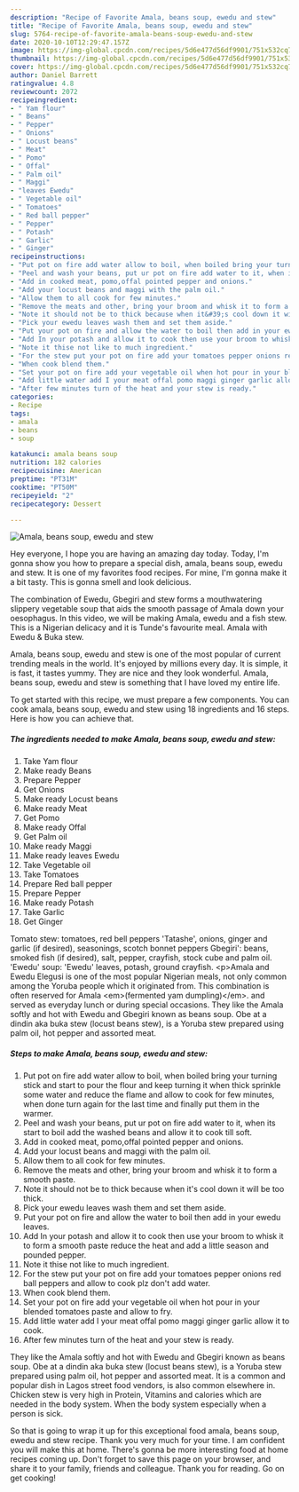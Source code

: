 ```yaml
---
description: "Recipe of Favorite Amala, beans soup, ewedu and stew"
title: "Recipe of Favorite Amala, beans soup, ewedu and stew"
slug: 5764-recipe-of-favorite-amala-beans-soup-ewedu-and-stew
date: 2020-10-10T12:29:47.157Z
image: https://img-global.cpcdn.com/recipes/5d6e477d56df9901/751x532cq70/amala-beans-soup-ewedu-and-stew-recipe-main-photo.jpg
thumbnail: https://img-global.cpcdn.com/recipes/5d6e477d56df9901/751x532cq70/amala-beans-soup-ewedu-and-stew-recipe-main-photo.jpg
cover: https://img-global.cpcdn.com/recipes/5d6e477d56df9901/751x532cq70/amala-beans-soup-ewedu-and-stew-recipe-main-photo.jpg
author: Daniel Barrett
ratingvalue: 4.8
reviewcount: 2072
recipeingredient:
- " Yam flour"
- " Beans"
- " Pepper"
- " Onions"
- " Locust beans"
- " Meat"
- " Pomo"
- " Offal"
- " Palm oil"
- " Maggi"
- "leaves Ewedu"
- " Vegetable oil"
- " Tomatoes"
- " Red ball pepper"
- " Pepper"
- " Potash"
- " Garlic"
- " Ginger"
recipeinstructions:
- "Put pot on fire add water allow to boil, when boiled bring your turning stick and start to pour the flour and keep turning it when thick sprinkle some water and reduce the flame and allow to cook for few minutes, when done turn again for the last time and finally put them in the warmer."
- "Peel and wash your beans, put ur pot on fire add water to it, when its start to boil add the washed beans and allow it to cook till soft."
- "Add in cooked meat, pomo,offal pointed pepper and onions."
- "Add your locust beans and maggi with the palm oil."
- "Allow them to all cook for few minutes."
- "Remove the meats and other, bring your broom and whisk it to form a smooth paste."
- "Note it should not be to thick because when it&#39;s cool down it will be too thick."
- "Pick your ewedu leaves wash them and set them aside."
- "Put your pot on fire and allow the water to boil then add in your ewedu leaves."
- "Add In your potash and allow it to cook then use your broom to whisk it to form a smooth paste reduce the heat and add a little season and pounded pepper."
- "Note it thise not like to much ingredient."
- "For the stew put your pot on fire add your tomatoes pepper onions red ball peppers and allow to cook plz don&#39;t add water."
- "When cook blend them."
- "Set your pot on fire add your vegetable oil when hot pour in your blended tomatoes paste and allow to fry."
- "Add little water add I your meat offal pomo maggi ginger garlic allow it to cook."
- "After few minutes turn of the heat and your stew is ready."
categories:
- Recipe
tags:
- amala
- beans
- soup

katakunci: amala beans soup 
nutrition: 182 calories
recipecuisine: American
preptime: "PT31M"
cooktime: "PT50M"
recipeyield: "2"
recipecategory: Dessert

---
```



![Amala, beans soup, ewedu and stew](https://img-global.cpcdn.com/recipes/5d6e477d56df9901/751x532cq70/amala-beans-soup-ewedu-and-stew-recipe-main-photo.jpg)

Hey everyone, I hope you are having an amazing day today. Today, I'm gonna show you how to prepare a special dish, amala, beans soup, ewedu and stew. It is one of my favorites food recipes. For mine, I'm gonna make it a bit tasty. This is gonna smell and look delicious.

The combination of Ewedu, Gbegiri and stew forms a mouthwatering slippery vegetable soup that aids the smooth passage of Amala down your oesophagus. In this video, we will be making Amala, ewedu and a fish stew. This is a Nigerian delicacy and it is Tunde&#39;s favourite meal. Amala with Ewedu &amp; Buka stew.

Amala, beans soup, ewedu and stew is one of the most popular of current trending meals in the world. It's enjoyed by millions every day. It is simple, it is fast, it tastes yummy. They are nice and they look wonderful. Amala, beans soup, ewedu and stew is something that I have loved my entire life.


To get started with this recipe, we must prepare a few components. You can cook amala, beans soup, ewedu and stew using 18 ingredients and 16 steps. Here is how you can achieve that.

<!--inarticleads1-->

##### The ingredients needed to make Amala, beans soup, ewedu and stew:

1. Take  Yam flour
1. Make ready  Beans
1. Prepare  Pepper
1. Get  Onions
1. Make ready  Locust beans
1. Make ready  Meat
1. Get  Pomo
1. Make ready  Offal
1. Get  Palm oil
1. Make ready  Maggi
1. Make ready leaves Ewedu
1. Take  Vegetable oil
1. Take  Tomatoes
1. Prepare  Red ball pepper
1. Prepare  Pepper
1. Make ready  Potash
1. Take  Garlic
1. Get  Ginger


Tomato stew: tomatoes, red bell peppers &#39;Tatashe&#39;, onions, ginger and garlic (if desired), seasonings, scotch bonnet peppers Gbegiri&#39;: beans, smoked fish (if desired), salt, pepper, crayfish, stock cube and palm oil. &#39;Ewedu&#39; soup: &#39;Ewedu&#39; leaves, potash, ground crayfish. &lt;p&gt;Amala and Ewedu Elegusi is one of the most popular Nigerian meals, not only common among the Yoruba people which it originated from. This combination is often reserved for Amala &lt;em&gt;(fermented yam dumpling)&lt;/em&gt;. and served as everyday lunch or during special occasions. They like the Amala softly and hot with Ewedu and Gbegiri known as beans soup. Obe at a dindin aka buka stew (locust beans stew), is a Yoruba stew prepared using palm oil, hot pepper and assorted meat. 

<!--inarticleads2-->

##### Steps to make Amala, beans soup, ewedu and stew:

1. Put pot on fire add water allow to boil, when boiled bring your turning stick and start to pour the flour and keep turning it when thick sprinkle some water and reduce the flame and allow to cook for few minutes, when done turn again for the last time and finally put them in the warmer.
1. Peel and wash your beans, put ur pot on fire add water to it, when its start to boil add the washed beans and allow it to cook till soft.
1. Add in cooked meat, pomo,offal pointed pepper and onions.
1. Add your locust beans and maggi with the palm oil.
1. Allow them to all cook for few minutes.
1. Remove the meats and other, bring your broom and whisk it to form a smooth paste.
1. Note it should not be to thick because when it&#39;s cool down it will be too thick.
1. Pick your ewedu leaves wash them and set them aside.
1. Put your pot on fire and allow the water to boil then add in your ewedu leaves.
1. Add In your potash and allow it to cook then use your broom to whisk it to form a smooth paste reduce the heat and add a little season and pounded pepper.
1. Note it thise not like to much ingredient.
1. For the stew put your pot on fire add your tomatoes pepper onions red ball peppers and allow to cook plz don&#39;t add water.
1. When cook blend them.
1. Set your pot on fire add your vegetable oil when hot pour in your blended tomatoes paste and allow to fry.
1. Add little water add I your meat offal pomo maggi ginger garlic allow it to cook.
1. After few minutes turn of the heat and your stew is ready.


They like the Amala softly and hot with Ewedu and Gbegiri known as beans soup. Obe at a dindin aka buka stew (locust beans stew), is a Yoruba stew prepared using palm oil, hot pepper and assorted meat. It is a common and popular dish in Lagos street food vendors, is also common elsewhere in. Chicken stew is very high in Protein, Vitamins and calories which are needed in the body system. When the body system especially when a person is sick. 

So that is going to wrap it up for this exceptional food amala, beans soup, ewedu and stew recipe. Thank you very much for your time. I am confident you will make this at home. There's gonna be more interesting food at home recipes coming up. Don't forget to save this page on your browser, and share it to your family, friends and colleague. Thank you for reading. Go on get cooking!
